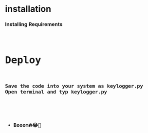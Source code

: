 # installation 
<h3> Installing Requirements <h3/>
<pre Install the required Python Modules and Latest.
With python 3.9.2 or later. </pre>

# Deploy

<p>Save the code into your system as keylogger.py
Open terminal and typ keylogger.py </p>


* Booom🔥😂🤣
